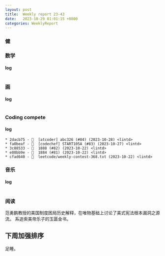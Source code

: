 ```yaml
---
layout: post
title:  Weekly report 23-43
date:   2023-10-29 01:01:15 +0800
categories: WeeklyReport
---
```


### 健

### 数学

#### log
```

```

### 画

#### log
```

```

### Coding compete

#### log
```
* 2dacb75 - 🎉  [atcoder] abc326 (#84) (2023-10-28) <lintd>
* fa0beaf - 🎉  [codechef] START105A (#83) (2023-10-27) <lintd>
* 3c88533 - 🎉  1888 (#82) (2023-10-22) <lintd>
* e88bb9e - 🎉  1884 (#81) (2023-10-22) <lintd>
* cfad640 - 🎉  leetcode/weekly-contest-368.txt (2023-10-22) <lintd>
```

### 音乐

#### log
```

```

### 阅读

范勇鹏教授的美国制度困局历史解释，在唯物基础上讨论了美式宪法根本漏洞之源流。
系追索美帝乐子的玉匮金书。

## 下周加强排序

足睡。
